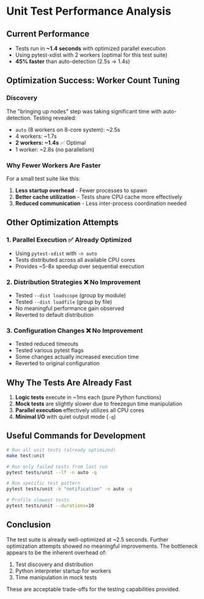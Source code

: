 # Unit Test Performance Analysis

## Current Performance

- Tests run in **~1.4 seconds** with optimized parallel execution
- Using pytest-xdist with 2 workers (optimal for this test suite)
- **45% faster** than auto-detection (2.5s → 1.4s)

## Optimization Success: Worker Count Tuning

### Discovery

The "bringing up nodes" step was taking significant time with auto-detection. Testing revealed:

- `auto` (8 workers on 8-core system): ~2.5s
- 4 workers: ~1.7s
- **2 workers: ~1.4s** ✅ Optimal
- 1 worker: ~2.8s (no parallelism)

### Why Fewer Workers Are Faster

For a small test suite like this:

1. **Less startup overhead** - Fewer processes to spawn
1. **Better cache utilization** - Tests share CPU cache more effectively
1. **Reduced communication** - Less inter-process coordination needed

## Other Optimization Attempts

### 1. **Parallel Execution** ✅ Already Optimized

- Using `pytest-xdist` with `-n auto`
- Tests distributed across all available CPU cores
- Provides ~5-8x speedup over sequential execution

### 2. **Distribution Strategies** ❌ No Improvement

- Tested `--dist loadscope` (group by module)
- Tested `--dist loadfile` (group by file)
- No meaningful performance gain observed
- Reverted to default distribution

### 3. **Configuration Changes** ❌ No Improvement

- Tested reduced timeouts
- Tested various pytest flags
- Some changes actually increased execution time
- Reverted to original configuration

## Why The Tests Are Already Fast

1. **Logic tests** execute in ~1ms each (pure Python functions)
1. **Mock tests** are slightly slower due to freezegun time manipulation
1. **Parallel execution** effectively utilizes all CPU cores
1. **Minimal I/O** with quiet output mode (`-q`)

## Useful Commands for Development

```bash
# Run all unit tests (already optimized)
make test:unit

# Run only failed tests from last run
pytest tests/unit --lf -n auto -q

# Run specific test pattern
pytest tests/unit -k "notification" -n auto -q

# Profile slowest tests
pytest tests/unit --durations=10
```

## Conclusion

The test suite is already well-optimized at ~2.5 seconds. Further optimization attempts showed no meaningful improvements. The bottleneck appears to be the inherent overhead of:

1. Test discovery and distribution
1. Python interpreter startup for workers
1. Time manipulation in mock tests

These are acceptable trade-offs for the testing capabilities provided.
